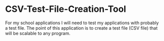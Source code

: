 # CSV-Test-File-Creation-Tool
For my school applications I will need to test my applications with probably a test file. The point of this application is to create a test file (CSV file) that will be scalable to any program.
